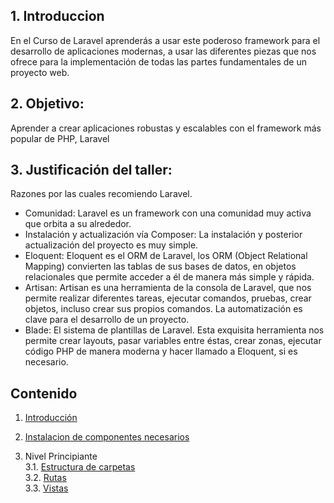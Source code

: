 ## 1. Introduccion

En el Curso de Laravel aprenderás a usar este poderoso framework para el desarrollo de aplicaciones modernas, a usar las diferentes piezas que nos ofrece para la implementación de todas las partes fundamentales de un proyecto web.

## 2.  Objetivo:

Aprender a crear aplicaciones robustas y escalables con el framework más popular de PHP, Laravel

## 3. Justificación del taller:

Razones por las cuales recomiendo Laravel.
-	Comunidad: Laravel es un framework con una comunidad muy activa que orbita a su alrededor.
-	Instalación y actualización vía Composer: La instalación y posterior actualización del proyecto es muy simple.
-	Eloquent: Eloquent es el ORM de Laravel, los ORM (Object Relational Mapping) convierten las tablas de sus bases de datos, en objetos relacionales que permite acceder a él de manera más simple y rápida.
-	Artisan: Artisan es una herramienta de la consola de Laravel, que nos permite realizar diferentes tareas, ejecutar comandos, pruebas, crear objetos, incluso crear sus propios comandos. La automatización es clave para el desarrollo de un proyecto.
-	Blade: El sistema de plantillas de Laravel. Esta exquisita herramienta nos permite crear layouts, pasar variables entre éstas, crear zonas, ejecutar código PHP de manera moderna y hacer llamado a Eloquent, si es necesario.

## Contenido

1. [Introducción](https://martamaleyka.github.io/Curso-de-Laravel/capitulo1)

2. [Instalacion de componentes necesarios](https://martamaleyka.github.io/Curso-de-Laravel/capitulo2) 

3. Nivel Principiante <br>
    3.1. [Estructura de carpetas](https://martamaleyka.github.io/Curso-de-Laravel/estructura) <br>
    3.2. [Rutas](https://martamaleyka.github.io/Curso-de-Laravel/rutas) <br>
    3.3. [Vistas](https://martamaleyka.github.io/Curso-de-Laravel/vistas) 
